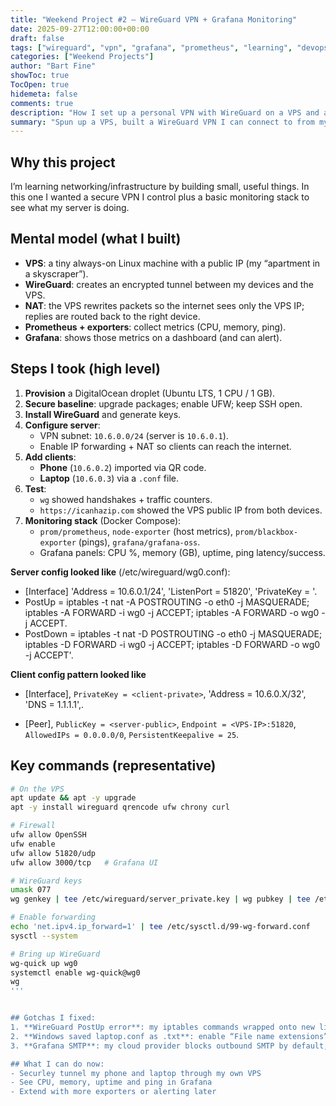 ```yaml
---
title: "Weekend Project #2 — WireGuard VPN + Grafana Monitoring"
date: 2025-09-27T12:00:00+00:00
draft: false
tags: ["wireguard", "vpn", "grafana", "prometheus", "learning", "devops"]
categories: ["Weekend Projects"]
author: "Bart Fine"
showToc: true
TocOpen: true
hidemeta: false
comments: true
description: "How I set up a personal VPN with WireGuard on a VPS and added Grafana monitoring to track performance."
summary: "Spun up a VPS, built a WireGuard VPN I can connect to from my phone and laptop, and stood up Grafana + Prometheus for monitoring."
---
```

## Why this project
I’m learning networking/infrastructure by building small, useful things. In this one I wanted a secure VPN I control plus a basic monitoring stack to see what my server is doing.

## Mental model (what I built)
- **VPS**: a tiny always-on Linux machine with a public IP (my “apartment in a skyscraper”).
- **WireGuard**: creates an encrypted tunnel between my devices and the VPS.
- **NAT**: the VPS rewrites packets so the internet sees only the VPS IP; replies are routed back to the right device.
- **Prometheus + exporters**: collect metrics (CPU, memory, ping).
- **Grafana**: shows those metrics on a dashboard (and can alert).

## Steps I took (high level)
1. **Provision** a DigitalOcean droplet (Ubuntu LTS, 1 CPU / 1 GB).
2. **Secure baseline**: upgrade packages; enable UFW; keep SSH open.
3. **Install WireGuard** and generate keys.
4. **Configure server**:
   - VPN subnet: `10.6.0.0/24` (server is `10.6.0.1`).
   - Enable IP forwarding + NAT so clients can reach the internet.
5. **Add clients**:
   - **Phone** (`10.6.0.2`) imported via QR code.
   - **Laptop** (`10.6.0.3`) via a `.conf` file.
6. **Test**:
   - `wg` showed handshakes + traffic counters.
   - `https://icanhazip.com` showed the VPS public IP from both devices.
7. **Monitoring stack** (Docker Compose):
   - `prom/prometheus`, `node-exporter` (host metrics), `prom/blackbox-exporter` (pings), `grafana/grafana-oss`.
   - Grafana panels: CPU %, memory (GB), uptime, ping latency/success.

**Server config looked like** (/etc/wireguard/wg0.conf):
   - [Interface] 'Address = 10.6.0.1/24', 'ListenPort = 51820', 'PrivateKey = <server-private-key>'. 
   - PostUp = iptables -t nat -A POSTROUTING -o eth0 -j MASQUERADE; iptables -A FORWARD -i wg0 -j ACCEPT; iptables -A FORWARD -o wg0 -j ACCEPT. 
   - PostDown = iptables -t nat -D POSTROUTING -o eth0 -j MASQUERADE; iptables -D FORWARD -i wg0 -j ACCEPT; iptables -D FORWARD -o wg0 -j ACCEPT'. 

**Client config pattern looked like**
   - [Interface], `PrivateKey = <client-private>`, 'Address = 10.6.0.X/32', 'DNS = 1.1.1.1',. 

   - [Peer], `PublicKey = <server-public>`, `Endpoint = <VPS-IP>:51820`, `AllowedIPs = 0.0.0.0/0`, 
`PersistentKeepalive = 25`. 

## Key commands (representative)
```bash
# On the VPS
apt update && apt -y upgrade
apt -y install wireguard qrencode ufw chrony curl

# Firewall
ufw allow OpenSSH
ufw enable
ufw allow 51820/udp
ufw allow 3000/tcp   # Grafana UI

# WireGuard keys
umask 077
wg genkey | tee /etc/wireguard/server_private.key | wg pubkey | tee /etc/wireguard/server_public.key

# Enable forwarding
echo 'net.ipv4.ip_forward=1' | tee /etc/sysctl.d/99-wg-forward.conf
sysctl --system

# Bring up WireGuard
wg-quick up wg0
systemctl enable wg-quick@wg0
wg
'''


## Gotchas I fixed:
1. **WireGuard PostUp error**: my iptables commands wrapped onto new lines → WireGuard parser choked. Fix: keep PostUp/PostDown each on one line separated by semicolons 
2. **Windows saved laptop.conf as .txt**: enable “File name extensions” in Explorer, rename to laptop.conf.
3. **Grafana SMTP**: my cloud provider blocks outbound SMTP by default, so email tests timed out. Solution would be: request unblocking or use a relay on port 2525 (SendGrid/Mailgun).

## What I can do now:
- Securley tunnel my phone and laptop through my own VPS
- See CPU, memory, uptime and ping in Grafana
- Extend with more exporters or alerting later
